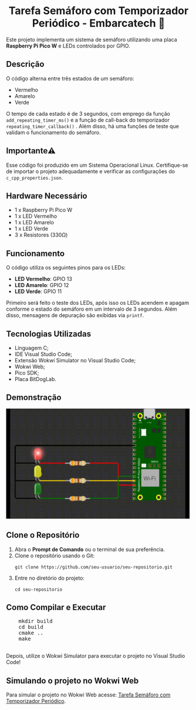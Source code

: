 <h1 align="center">Tarefa Semáforo com Temporizador Periódico - Embarcatech 🚦</h1>
    
 <p>Este projeto implementa um sistema de semáforo utilizando uma placa <strong>Raspberry Pi Pico W</strong> e LEDs controlados por GPIO.</p>
    
<h2>Descrição</h2>
    <p>O código alterna entre três estados de um semáforo:</p>
    <ul>
        <li>Vermelho</li>
        <li>Amarelo</li>
        <li>Verde</li>
    </ul>
        <p>O tempo de cada estado é de 3 segundos, com emprego da função <code>add_repeating_timer_ms()</code> e a função de call-back do temporizador <code>repeating_timer_callback()</code> . Além disso, há uma funções de teste que validam o funcionamento do semáforo.</p>

<h2>Importante⚠️</h2>
<p>Esse código foi produzido em um Sistema Operacional Linux. Certifique-se de importar o projeto adequadamente e verificar as configurações do <code>c_cpp_properties.json</code>.</p>

<h2>Hardware Necessário</h2>
    <ul>
        <li>1 x Raspberry Pi Pico W</li>
        <li>1 x LED Vermelho</li>
        <li>1 x LED Amarelo</li>
        <li>1 x LED Verde</li>
        <li>3 x Resistores (330Ω)</li>
    </ul>
    
<h2>Funcionamento</h2>
    <p>O código utiliza os seguintes pinos para os LEDs:</p>
    <ul>
        <li><strong>LED Vermelho</strong>: GPIO 13</li>
        <li><strong>LED Amarelo</strong>: GPIO 12</li>
        <li><strong>LED Verde</strong>: GPIO 11</li>
    </ul>
    <p>Primeiro será feito o teste dos LEDs, após isso os LEDs acendem e apagam conforme o estado do semáforo em um intervalo de 3 segundos. Além disso, mensagens de depuração são exibidas via <code>printf</code>.</p>
    
<h2>Tecnologias Utilizadas</h2>
  <ul>
    <li>Linguagem C;</li>
    <li>IDE Visual Studio Code;</li>
    <li>Extensão Wokwi Simulator no Visual Studio Code;</li>
    <li>Wokwi Web;</li>
    <li>Pico SDK;</li>
    <li>Placa BitDogLab.</li>  
  </ul>

<h2>Demonstração</h2>
    <img src="assets/semaforo.gif" width="500" height="300">

<h2>Clone o Repositório</h2>
  <ol>
     <li>Abra o <strong>Prompt de Comando</strong> ou o terminal de sua preferência.</li>
     <li>Clone o repositório usando o Git:
       <pre><code>git clone https://github.com/seu-usuario/seu-repositorio.git</code></pre>
     </li>
      <li>Entre no diretório do projeto:
          <pre><code>cd seu-repositorio</code></pre>
      </li>
  </ol>
  
<h2>Como Compilar e Executar</h2>
    <pre>
    mkdir build
    cd build
    cmake ..
    make
    </pre>
    <p>Depois, utilize o Wokwi Simulator para executar o projeto no Visual Studio Code!</p>
    
<h2>Simulando o projeto no Wokwi Web</h2>
  <p>Para simular o projeto no Wokwi Web acesse: <a href="https://wokwi.com/projects/421832605027133441" target="_blank">Tarefa Semáforo com Temporizador Periódico</a>.</p>
    
  


